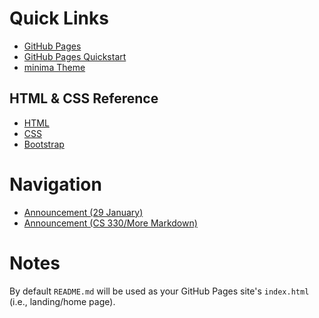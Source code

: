 # Quick Links

  - [GitHub Pages](https://cstkennedy.github.io/cs410-pages-demo-thursday/)
  - [GitHub Pages Quickstart](https://docs.github.com/en/pages/quickstart)
  - [minima Theme](https://github.com/jekyll/minima?tab=readme-ov-file)


## HTML & CSS Reference

  - [HTML](https://www.w3schools.com/html/default.asp)
  - [CSS](https://www.w3schools.com/css/default.asp)
  - [Bootstrap](https://www.w3schools.com/bootstrap5/index.php)


# Navigation

  - [Announcement (29 January)](./2024.01.29.Recitation.This.Week)
  - [Announcement (CS 330/More Markdown)](./2024.01.29.Assignment.1.Review.Assignment.2.Hints)

# Notes

By default `README.md` will be used as your GitHub Pages site's `index.html`
(i.e., landing/home page).
